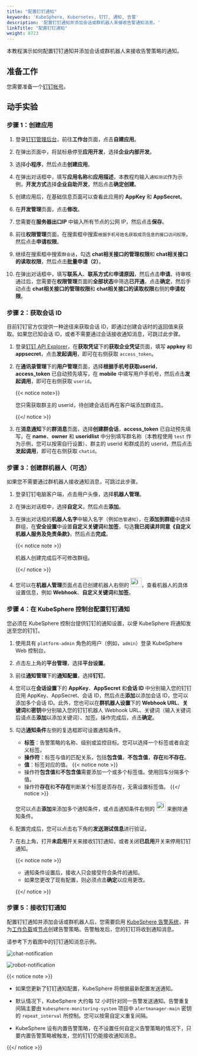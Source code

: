 ```yaml
---
title: "配置钉钉通知"
keywords: 'KubeSphere, Kubernetes, 钉钉, 通知, 告警'
description: '配置钉钉通知并添加会话或群机器人来接收告警通知消息。'
linkTitle: "配置钉钉通知"
weight: 8723
---
```


本教程演示如何配置钉钉通知并添加会话或群机器人来接收告警策略的通知。

## 准备工作

您需要准备一个[钉钉帐号](https://www.dingtalk.com/oasite/register_new.htm?spm=a213l2.13146415.4929779444.97.7f1521c9FNlFDT&lwfrom=2020052015221741000&source=1008#/)。

## 动手实验

### 步骤 1：创建应用

1. 登录[钉钉管理后台](https://oa.dingtalk.com/?spm=a213l2.13146415.4929779444.99.1c5521c9S8SsLf&lwfrom=2019051610283222000#/login)，前往**工作台**页面，点击**自建应用**。

2. 在弹出页面中，将鼠标悬停至**应用开发**，选择**企业内部开发**。

3. 选择**小程序**，然后点击**创建应用**。

4. 在弹出对话框中，填写**应用名称**和**应用描述**，本教程均输入`通知测试`作为示例，**开发方式**选择**企业自助开发**，然后点击**确定创建**。

5. 创建应用后，在基础信息页面可以查看此应用的 **AppKey** 和 **AppSecret**。

6. 在**开发管理**页面，点击**修改**。

7. 您需要在**服务器出口IP** 中输入所有节点的公网 IP，然后点击**保存**。

8. 前往**权限管理**页面，在搜索框中搜索`根据手机号姓名获取成员信息的接口访问权限`，然后点击**申请权限**。

9. 继续在搜索框中搜索`群会话`，勾选 **chat相关接口的管理权限**和 **chat相关接口的读取权限**，然后点击**批量申请（2）**。

10. 在弹出对话框中，填写**联系人**、**联系方式**和**申请原因**，然后点击**申请**。待审核通过后，您需要在**权限管理**页面的**全部状态**中筛选**已开通**，点击**确定**，然后手动点击 **chat相关接口的管理权限**和 **chat相关接口的读取权限**右侧的**申请权限**。

### 步骤 2：获取会话 ID

目前钉钉官方仅提供一种途径来获取会话 ID，即通过创建会话时的返回值来获取。如果您已知会话 ID，或者不需要通过会话接收通知消息，可跳过此步骤。

1. 登录[钉钉 API Explorer](https://open-dev.dingtalk.com/apiExplorer#/?devType=org&api=dingtalk.oapi.gettoken)，在**获取凭证**下的**获取企业凭证**页面，填写 **appkey** 和 **appsecret**，点击**发起调用**，即可在右侧获取 `access_token`。

2. 在**通讯录管理**下的**用户管理**页面，选择**根据手机号获取userid**，**access_token** 已自动预先填写，在 **mobile** 中填写用户手机号，然后点击**发起调用**，即可在右侧获取 `userid`。

   {{< notice note>}}

   您只需获取群主的 userid，待创建会话后再在客户端添加群成员。

   {{</ notice >}}

3. 在**消息通知**下的**群消息**页面，选择**创建群会话**，**access_token** 已自动预先填写，在 **name**、**owner** 和 **useridlist** 中分别填写群名称（本教程使用 `test` 作为示例，您可以按需自行设置）、群主的 userid 和群成员的 userid，然后点击**发起调用**，即可在右侧获取 `chatid`。

### 步骤 3：创建群机器人（可选）

如果您不需要通过群机器人接收通知消息，可跳过此步骤。

1. 登录钉钉电脑客户端，点击用户头像，选择**机器人管理**。

2. 在弹出对话框中，选择**自定义**，然后点击**添加**。

3. 在弹出对话框的**机器人名字**中输入名字（例如`告警通知`），在**添加到群组**中选择群组，在**安全设置**中设置**自定义关键词**和**加签**，勾选**我已阅读并同意《自定义机器人服务及免责条款》**，然后点击**完成**。

   {{< notice note >}}

   机器人创建完成后不可修改群组。

   {{</ notice >}}

4. 您可以在**机器人管理**页面点击已创建机器人右侧的 <img src="/images/docs/v3.x/zh-cn/cluster-administration/platform-settings/notification-management/configure-dingtalk/three-dots.png" width="30" height="25" alt="icon" />，查看机器人的具体设置信息，例如 **Webhook**、**自定义关键词**和**加签**。

### 步骤 4：在 KubeSphere 控制台配置钉钉通知

您必须在 KubeSphere 控制台提供钉钉的通知设置，以便 KubeSphere 将通知发送至您的钉钉。

1. 使用具有 `platform-admin` 角色的用户（例如，`admin`）登录 KubeSphere Web 控制台。

2. 点击左上角的**平台管理**，选择**平台设置**。

3. 前往**通知管理**下的**通知配置**，选择**钉钉**。

4. 您可以在**会话设置**下的 **AppKey**、**AppSecret** 和**会话 ID** 中分别输入您的钉钉应用 AppKey、AppSecret、会话 ID，然后点击**添加**以添加会话 ID，您可以添加多个会话 ID。此外，您也可以在**群机器人设置**下的 **Webhook URL**、**关键词**和**密钥**中分别输入您的钉钉机器人 Webhook URL、关键词（输入关键词后请点击**添加**以添加关键词）、加签。操作完成后，点击**确定**。

5. 勾选**通知条件**左侧的复选框即可设置通知条件。
   
   - **标签**：告警策略的名称、级别或监控目标。您可以选择一个标签或者自定义标签。
   - **操作符**：标签与值的匹配关系，包括**包含值**，**不包含值**，**存在**和**不存在**。
   - **值**：标签对应的值。
   {{< notice note >}}
   - 操作符**包含值**和**不包含值**需要添加一个或多个标签值。使用回车分隔多个值。
   - 操作符**存在**和**不存在**判断某个标签是否存在，无需设置标签值。
   {{</ notice >}}

   您可以点击**添加**来添加多个通知条件，或点击通知条件右侧的 <img src="/images/docs/v3.x/common-icons/trashcan.png" width='25' height='25' alt="icon" /> 来删除通知条件。

6. 配置完成后，您可以点击右下角的**发送测试信息**进行验证。

7. 在右上角，打开**未启用**开关来接收钉钉通知，或者关闭**已启用**开关来停用钉钉通知。

   {{< notice note >}}

   - 通知条件设置后，接收人只会接受符合条件的通知。
   - 如果您更改了现有配置，则必须点击**确定**以应用更改。

   {{</ notice >}}

### 步骤 5：接收钉钉通知

配置钉钉通知并添加会话或群机器人后，您需要启用 [KubeSphere 告警系统](../../../../pluggable-components/alerting/)，并为[工作负载](../../../../project-user-guide/alerting/alerting-policy/)或[节点](../../../cluster-wide-alerting-and-notification/alerting-policy/)创建告警策略。告警触发后，您的钉钉将收到通知消息。

请参考下方截图中的钉钉通知消息示例。

![chat-notification](/images/docs/v3.x/zh-cn/cluster-administration/platform-settings/notification-management/configure-dingtalk/chat-notification.png)

![robot-notification](/images/docs/v3.x/zh-cn/cluster-administration/platform-settings/notification-management/configure-dingtalk/robot_notification.png)

{{< notice note >}}

- 如果您更新了钉钉通知配置，KubeSphere 将根据最新配置发送通知。

- 默认情况下，KubeSphere 大约每 12 小时针对同一告警发送通知。告警重复间隔主要由 `kubesphere-monitoring-system` 项目中 `alertmanager-main` 密钥的 `repeat_interval` 所控制。您可以按需自定义重复间隔。

- KubeSphere 设有内置告警策略，在不设置任何自定义告警策略的情况下，只要内置告警策略被触发，您的钉钉仍能接收通知消息。

{{</ notice >}} 

